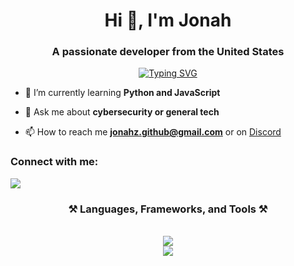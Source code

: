 <h1 align="center">Hi 👋, I'm Jonah</h1>
<h3 align="center">A passionate developer from the United States</h3>


<p align="center"><a href="https://git.io/typing-svg"><img src="https://readme-typing-svg.demolab.com?font=Times+New+Roman&size=25&pause=1000&color=062DF7&center=true&random=false&width=435&lines=Cybersecurity;Information+Security;Computer+Science;Technology;Robotics" alt="Typing SVG" /></a>
</p>

- 🌱 I’m currently learning **Python and JavaScript**


- 💬 Ask me about **cybersecurity or general tech**

- 📫 How to reach me **jonahz.github@gmail.com** or on [Discord](https://discord.com/users/849443852729581598)

<h3 align="left">Connect with me:</h3>
<div align="left"> 
  <a href="mailto:jonahz.github@gmail.com">
   <img src="https://skillicons.dev/icons?i=gmail" />
  </a>
</div>

<h3 align="center">⚒️ Languages, Frameworks, and Tools ⚒️</h3>

<br />

<div align="center">
      <img src="https://skillicons.dev/icons?i=python,html,css,javascript,git,bash,md&theme=dark" /> <br/>
</div>
<div align="center">
      <img src="https://skillicons.dev/icons?i=vscode,vim,github,discord,linux,raspberrypi,netlify,stackoverflow,cloudflare,wordpress&theme="dark" />
</div>
